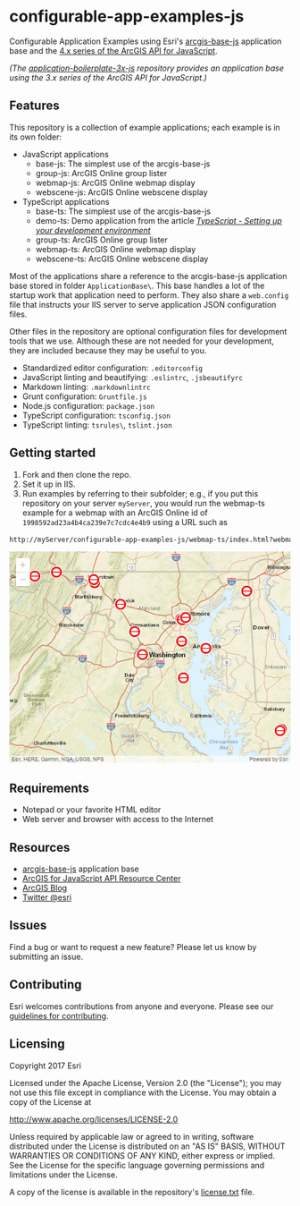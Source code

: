 # configurable-app-examples-js

Configurable Application Examples using Esri's [arcgis-base-js](https://github.com/Esri/application-base-js) application base and the [4.x series of the ArcGIS API for JavaScript](http://help.arcgis.com/en/webapi/javascript/arcgis/index.html).

*(The [application-boilerplate-3x-js](https://github.com/Esri/application-boilerplate-3x-js) repository provides an application base using the 3.x series of the ArcGIS API for JavaScript.)*

## Features

This repository is a collection of example applications; each example is in its own folder:

* JavaScript applications
  * base-js: The simplest use of the arcgis-base-js
  * group-js: ArcGIS Online group lister
  * webmap-js: ArcGIS Online webmap display
  * webscene-js: ArcGIS Online webscene display
* TypeScript applications
  * base-ts: The simplest use of the arcgis-base-js
  * demo-ts: Demo application from the article *[TypeScript - Setting up your development environment](https://developers.arcgis.com/javascript/latest/guide/typescript-setup/index.html)*
  * group-ts: ArcGIS Online group lister
  * webmap-ts: ArcGIS Online webmap display
  * webscene-ts: ArcGIS Online webscene display

Most of the applications share a reference to the arcgis-base-js application base stored in folder `ApplicationBase\`. This base handles a lot of the startup work that application need to perform. They also share a `web.config` file that instructs your IIS server to serve application JSON configuration files.

Other files in the repository are optional configuration files for development tools that we use. Although these are not needed for your development, they are included because they may be useful to you.

* Standardized editor configuration: `.editorconfig`
* JavaScript linting and beautifying: `.eslintrc`, `.jsbeautifyrc`
* Markdown linting: `.markdownlintrc`
* Grunt configuration: `Gruntfile.js`
* Node.js configuration: `package.json`
* TypeScript configuration: `tsconfig.json`
* TypeScript linting: `tsrules\`, `tslint.json`

## Getting started

1. Fork and then clone the repo.
1. Set it up in IIS.
1. Run examples by referring to their subfolder; e.g., if you put this repository on your server `myServer`, you would run the webmap-ts example for a webmap with an ArcGIS Online id of `1998592ad23a4b4ca239e7c7cdc4e4b9` using a URL such as

```HTML
http://myServer/configurable-app-examples-js/webmap-ts/index.html?webmap=1998592ad23a4b4ca239e7c7cdc4e4b9
```

![Example of the webmap-ts application](webmap-ts/webmap-ts.png "Example of the webmap-ts application")

## Requirements

* Notepad or your favorite HTML editor
* Web server and browser with access to the Internet

## Resources

* [arcgis-base-js](https://github.com/Esri/application-base-js) application base
* [ArcGIS for JavaScript API Resource Center](http://help.arcgis.com/en/webapi/javascript/arcgis/index.html)
* [ArcGIS Blog](http://blogs.esri.com/esri/arcgis/)
* [Twitter @esri](http://twitter.com/esri)

## Issues

Find a bug or want to request a new feature?  Please let us know by submitting an issue.

## Contributing

Esri welcomes contributions from anyone and everyone. Please see our [guidelines for contributing](https://github.com/esri/contributing).

## Licensing

Copyright 2017 Esri

Licensed under the Apache License, Version 2.0 (the "License"); you may not use this file except in compliance with the License. You may obtain a copy of the License at

   <http://www.apache.org/licenses/LICENSE-2.0>

Unless required by applicable law or agreed to in writing, software distributed under the License is distributed on an "AS IS" BASIS, WITHOUT WARRANTIES OR CONDITIONS OF ANY KIND, either express or  implied. See the License for the specific language governing permissions and limitations under the License.

A copy of the license is available in the repository's [license.txt](https://raw.github.com/Esri/configurable-app-examples-js/master/license.txt) file.
